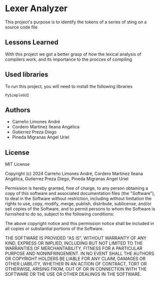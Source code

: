 
# Lexer Analyzer

This project's purpose is to identify the tokens of a series of sting on a source code file


## Lessons Learned

With this project we got a better grasp of how the lexical analysis of compilers work, and its importance to the procces of compiling


## Used libraries

To run this project, you will need to install the following libraries

`PySimpleGUI`



## Authors

- Carreño Limones André
- Cordero Martinez Ileana Angélica  
- Gutierrez Preza Diego
- Pineda Migranas Angel Uriel

## License

MIT License

Copyright (c) 2024 Carreño Limones André, Cordero Martinez Ileana Angélica, Gutierrez Preza Diego, Pineda Migranas Angel Uriel

Permission is hereby granted, free of charge, to any person obtaining a copy
of this software and associated documentation files (the "Software"), to deal
in the Software without restriction, including without limitation the rights
to use, copy, modify, merge, publish, distribute, sublicense, and/or sell
copies of the Software, and to permit persons to whom the Software is
furnished to do so, subject to the following conditions:

The above copyright notice and this permission notice shall be included in all
copies or substantial portions of the Software.

THE SOFTWARE IS PROVIDED "AS IS", WITHOUT WARRANTY OF ANY KIND, EXPRESS OR
IMPLIED, INCLUDING BUT NOT LIMITED TO THE WARRANTIES OF MERCHANTABILITY,
FITNESS FOR A PARTICULAR PURPOSE AND NONINFRINGEMENT. IN NO EVENT SHALL THE
AUTHORS OR COPYRIGHT HOLDERS BE LIABLE FOR ANY CLAIM, DAMAGES OR OTHER
LIABILITY, WHETHER IN AN ACTION OF CONTRACT, TORT OR OTHERWISE, ARISING FROM,
OUT OF OR IN CONNECTION WITH THE SOFTWARE OR THE USE OR OTHER DEALINGS IN THE
SOFTWARE.
